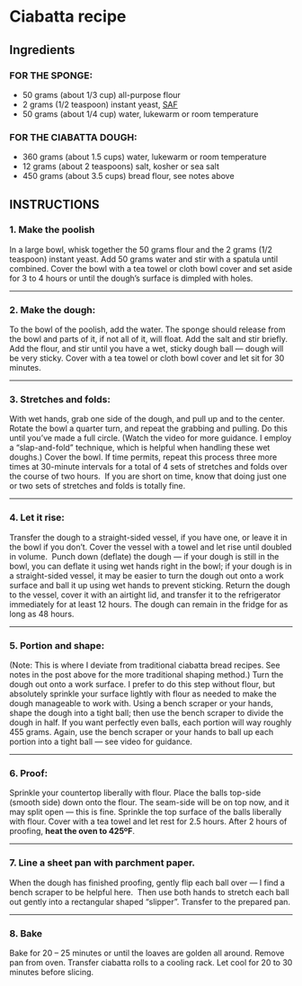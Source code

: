 # Ciabatta recipe
## Ingredients 
### FOR THE SPONGE: 

  - 50 grams (about 1/3 cup) all-purpose flour
  - 2 grams (1/2 teaspoon) instant yeast, [SAF](https://www.amazon.com/gp/product/B0001CXUHW/ref=as_li_qf_sp_asin_il_tl?ie=UTF8&tag=alexandrask06-20&camp=1789&creative=9325&linkCode=as2&creativeASIN=B0001CXUHW&linkId=a56a3fecda2ab41dde8f5206bc153a57&th=1) 
  - 50 grams (about 1/4 cup) water, lukewarm or room temperature

### FOR THE CIABATTA DOUGH: 

  - 360 grams (about 1.5 cups) water, lukewarm or room temperature
  - 12 grams (about 2 teaspoons) salt, kosher or sea salt
  - 450 grams (about 3.5 cups) bread flour, see notes above

## INSTRUCTIONS

### 1. Make the poolish
In a large bowl, whisk together the 50 grams flour and the 2 grams (1/2 teaspoon) instant yeast. Add 50 grams water and stir with a spatula until combined. Cover the bowl with a tea towel or cloth bowl cover and set aside for 3 to 4 hours or until the dough’s surface is dimpled with holes.

---
### 2. Make the dough:
To the bowl of the poolish, add the water. The sponge should release from the bowl and parts of it, if not all of it, will float. Add the salt and stir briefly. Add the flour, and stir until you have a wet, sticky dough ball — dough will be very sticky. Cover with a tea towel or cloth bowl cover and let sit for 30 minutes.

---
### 3. Stretches and folds: 
With wet hands, grab one side of the dough, and pull up and to the center. Rotate the bowl a quarter turn, and repeat the grabbing and pulling. Do this until you’ve made a full circle. (Watch the video for more guidance. I employ a “slap-and-fold” technique, which is helpful when handling these wet doughs.) Cover the bowl. If time permits, repeat this process three more times at 30-minute intervals for a total of 4 sets of stretches and folds over the course of two hours.  If you are short on time, know that doing just one or two sets of stretches and folds is totally fine. 

---
### 4. Let it rise:
Transfer the dough to a straight-sided vessel, if you have one, or leave it in the bowl if you don’t. Cover the vessel with a towel and let rise until doubled in volume.  Punch down (deflate) the dough — if your dough is still in the bowl, you can deflate it using wet hands right in the bowl; if your dough is in a straight-sided vessel, it may be easier to turn the dough out onto a work surface and ball it up using wet hands to prevent sticking. Return the dough to the vessel, cover it with an airtight lid, and transfer it to the refrigerator immediately for at least 12 hours. The dough can remain in the fridge for as long as 48 hours. 

---
### 5. Portion and shape: 
(Note: This is where I deviate from traditional ciabatta bread recipes. See notes in the post above for the more traditional shaping method.) Turn the dough out onto a work surface. I prefer to do this step without flour, but absolutely sprinkle your surface lightly with flour as needed to make the dough manageable to work with. Using a bench scraper or your hands, shape the dough into a tight ball; then use the bench scraper to divide the dough in half. If you want perfectly even balls, each portion will way roughly 455 grams. Again, use the bench scraper or your hands to ball up each portion into a tight ball — see video for guidance.

---
### 6. Proof:
Sprinkle your countertop liberally with flour. Place the balls top-side (smooth side) down onto the flour. The seam-side will be on top now, and it may split open — this is fine. Sprinkle the top surface of the balls liberally with flour. Cover with a tea towel and let rest for 2.5 hours. After 2 hours of proofing, **heat the oven to 425ºF**.

---
### 7. **Line a sheet pan with parchment paper.**
When the dough has finished proofing, gently flip each ball over — I find a bench scraper to be helpful here.  Then use both hands to stretch each ball out gently into a rectangular shaped “slipper”. Transfer to the prepared pan. 

---
### 8. Bake
Bake for 20 – 25 minutes or until the loaves are golden all around. Remove pan from oven. Transfer ciabatta rolls to a cooling rack. Let cool for 20 to 30 minutes before slicing.
